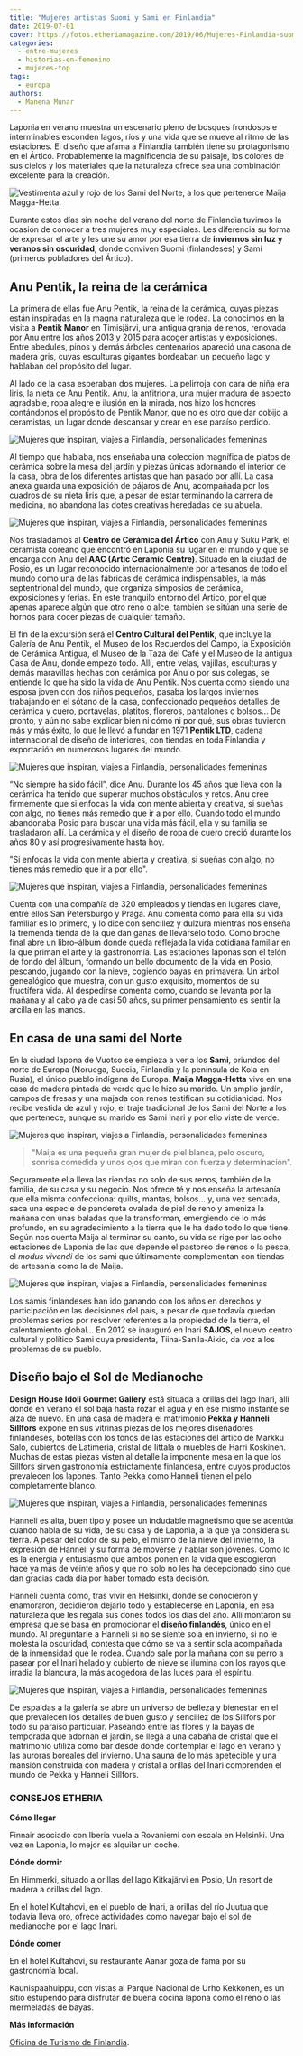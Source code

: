 ```yaml
---
title: "Mujeres artistas Suomi y Sami en Finlandia"
date: 2019-07-01
cover: https://fotos.etheriamagazine.com/2019/06/Mujeres-Finlandia-suomi-sami.jpg
categories: 
  - entre-mujeres
  - historias-en-femenino
  - mujeres-top
tags: 
  - europa
authors: 
  - Manena Munar
---
```


Laponia en verano muestra un escenario pleno de bosques frondosos e interminables 
esconden lagos, ríos y una vida que se mueve al ritmo de las estaciones. El diseño que 
afama a Finlandia también tiene su protagonismo en el Ártico. Probablemente la 
magnificencia de su paisaje, los colores de sus cielos y los materiales que la 
naturaleza ofrece sea una combinación excelente para la creación. 

![Vestimenta azul y rojo de los Sami del Norte, a los que pertenerce Maija Magga-Hetta.](https://fotos.etheriamagazine.com/2019/06/Mujeres-Finlandia-vestido-sami.jpg "Vestimenta azul y rojo de los Sami del Norte, a los que pertenerce Maija Magga-Hetta. © Manena Munar")

Durante estos días sin noche del verano del norte de Finlandia tuvimos la ocasión de 
conocer a tres mujeres muy especiales. Les diferencia su forma de expresar el arte y les 
une su amor por esa tierra de **inviernos sin luz y veranos sin oscuridad**, donde 
conviven Suomi (finlandeses) y Sami (primeros pobladores del Ártico). 

## Anu Pentik, la reina de la cerámica

La primera de ellas fue Anu Pentik, la reina de la cerámica, cuyas piezas están 
inspiradas en la magna naturaleza que le rodea. La conocimos en la visita a **Pentik 
Manor** en Timisjärvi, una antigua granja de renos, renovada por Anu entre los años 2013 
y 2015 para acoger artistas y exposiciones. Entre abedules, pinos y demás árboles 
centenarios apareció una casona de madera gris, cuyas esculturas gigantes bordeaban un 
pequeño lago y hablaban del propósito del lugar. 

Al lado de la casa esperaban dos mujeres. La pelirroja con cara de niña era Iiris, la 
nieta de Anu Pentik. Anu, la anfitriona, una mujer madura de aspecto agradable, ropa 
alegre e ilusión en la mirada, nos hizo los honores contándonos el propósito de Pentik 
Manor, que no es otro que dar cobijo a ceramistas, un lugar donde descansar y crear en 
ese paraíso perdido. 

![Mujeres que inspiran, viajes a Finlandia, personalidades femeninas](https://fotos.etheriamagazine.com/2019/06/Mujeres-Finlandia-Ceramica.jpg "Platos de cerámica diseñados por Anu Pentik. © MM")

Al tiempo que hablaba, nos enseñaba una colección magnífica de platos de cerámica sobre 
la mesa del jardín y piezas únicas adornando el interior de la casa, obra de los 
diferentes artistas que han pasado por allí. La casa anexa guarda una exposición de 
pájaros de Anu, acompañada por los cuadros de su nieta Iiris que, a pesar de estar 
terminando la carrera de medicina, no abandona las dotes creativas heredadas de su 
abuela. 

![Mujeres que inspiran, viajes a Finlandia, personalidades femeninas](https://fotos.etheriamagazine.com/2019/06/Mujeres-Finlandia-pajaros.jpg "Anu Pentik en su estudio con sus pájaros de barro. © Manena Munar")

Nos trasladamos al **Centro de Cerámica del Ártico** con Anu y Suku Park, el ceramista 
coreano que encontró en Laponia su lugar en el mundo y que se encarga con Anu del **AAC 
(Artic Ceramic Centre)**. Situado en la ciudad de Posio, es un lugar reconocido 
internacionalmente por artesanos de todo el mundo como una de las fábricas de cerámica 
indispensables, la más septentrional del mundo, que organiza simposios de cerámica, 
exposiciones y ferias. En este tranquilo entorno del Ártico, por el que apenas aparece 
algún que otro reno o alce, también se sitúan una serie de hornos para cocer piezas de 
cualquier tamaño. 

El fin de la excursión será el **Centro Cultural del Pentik,** que incluye la Galería de 
Anu Pentik, el Museo de los Recuerdos del Campo, la Exposición de Cerámica Antigua, el 
Museo de la Taza del Café y el Museo de la antigua Casa de Anu, donde empezó todo. Allí, 
entre velas, vajillas, esculturas y demás maravillas hechas con cerámica por Anu o por 
sus colegas, se entiende lo que ha sido la vida de Anu Pentik. Nos cuenta como siendo 
una esposa joven con dos niños pequeños, pasaba los largos inviernos trabajando en el 
sótano de la casa, confeccionado pequeños detalles de cerámica y cuero, portavelas, 
platitos, floreros, pantalones o bolsos… De pronto, y aún no sabe explicar bien ni cómo 
ni por qué, sus obras tuvieron más y más éxito, lo que le llevó a fundar en 1971 
**Pentik LTD**, cadena internacional de diseño de interiores, con tiendas en toda 
Finlandia y exportación en numerosos lugares del mundo. 

![Mujeres que inspiran, viajes a Finlandia, personalidades femeninas](https://fotos.etheriamagazine.com/2019/06/Mujeres-Finlandia-tienda-Pentik.jpg "Diseño de Anu Pentik en su tienda de Posio. © MM")

“No siempre ha sido fácil”, dice Anu. Durante los 45 años que lleva con la cerámica ha 
tenido que superar muchos obstáculos y retos. Anu cree firmemente que si enfocas la vida 
con mente abierta y creativa, si sueñas con algo, no tienes más remedio que ir a por 
ello. Cuando todo el mundo abandonaba Posio para buscar una vida más fácil, ella y su 
familia se trasladaron allí. La cerámica y el diseño de ropa de cuero creció durante los 
años 80 y así progresivamente hasta hoy. 

"Si enfocas la vida con mente abierta y creativa, si sueñas con algo, no tienes más 
remedio que ir a por ello". 

![Mujeres que inspiran, viajes a Finlandia, personalidades femeninas](https://fotos.etheriamagazine.com/2019/06/Mujeres-Finlandia-jardin-Pentik.jpg "Jardín de la Casa-Estudio de Anu Pentik con obras de los artistas que se han alojado en ella. © MM")

Cuenta con una compañía de 320 empleados y tiendas en lugares clave, entre ellos San 
Petersburgo y Praga. Anu comenta cómo para ella su vida familiar es lo primero, y lo 
dice con sencillez y dulzura mientras nos enseña la tremenda tienda de la que dan ganas 
de llevárselo todo. Como broche final abre un libro–álbum donde queda reflejada la vida 
cotidiana familiar en la que priman el arte y la gastronomía. Las estaciones laponas son 
el telón de fondo del álbum, formando un bello documento de la vida en Posio, pescando, 
jugando con la nieve, cogiendo bayas en primavera. Un árbol genealógico que muestra, con 
un gusto exquisito, momentos de su fructífera vida. Al despedirse comenta como, cuando 
se levanta por la mañana y al cabo ya de casi 50 años, su primer pensamiento es sentir 
la arcilla en las manos. 

## En casa de una sami del Norte

En la ciudad lapona de Vuotso se empieza a ver a los **Sami**, oriundos del norte de 
Europa (Noruega, Suecia, Finlandia y la península de Kola en Rusia), el único pueblo 
indígena de Europa. **Maija Magga-Hetta** vive en una casa de madera pintada de verde 
que le hizo su marido. Un amplio jardín, campos de fresas y una majada con renos 
testifican su cotidianidad. Nos recibe vestida de azul y rojo, el traje tradicional de 
los Sami del Norte a los que pertenece, aunque su marido es Sami Inari y por ello viste 
de verde. 

![Mujeres que inspiran, viajes a Finlandia, personalidades femeninas](https://fotos.etheriamagazine.com/2019/06/Mujeres-Finlandia-samis.jpg "Casa de Maija Magga-Hetta. © MM")

> "Maija es una pequeña gran mujer de piel blanca, pelo oscuro, sonrisa comedida y unos 
> ojos que miran con fuerza y determinación". 

Seguramente ella lleva las riendas no solo de sus renos, también de la familia, de su 
casa y su negocio. Nos ofrece té y nos enseña la artesanía que ella misma confecciona: 
quilts, mantas, bolsos… y, una vez sentada, saca una especie de pandereta ovalada de 
piel de reno y ameniza la mañana con unas baladas que la transforman, emergiendo de lo 
más profundo, en su agradecimiento a la tierra que le ha dado todo lo que tiene. Según 
nos cuenta Maija al terminar su canto, su vida se rige por las ocho estaciones de 
Laponia de las que depende el pastoreo de renos o la pesca, el _modus vivendi_ de los 
sami que últimamente complementan con tiendas de artesanía como la de Maija. 

![Mujeres que inspiran, viajes a Finlandia, personalidades femeninas](https://fotos.etheriamagazine.com/2019/06/Mujeres-Finlandia-suomi-sami.jpg "A las mujeres Suomi (finlandesas) y Sami (primeros pobladores del país) les une el amor por su tierra. © MM")

Los samis finlandeses han ido ganando con los años en derechos y participación en las 
decisiones del país, a pesar de que todavía quedan problemas serios por resolver 
referentes a la propiedad de la tierra, el calentamiento global… En 2012 se inauguró en 
Inari **SAJOS**, el nuevo centro cultural y político Sami cuya presidenta, 
Tiina-Sanila-Aikio, da voz a los problemas de su pueblo. 

## Diseño bajo el Sol de Medianoche

**Design House Idoli Gourmet Gallery** está situada a orillas del lago Inari, allí donde 
en verano el sol baja hasta rozar el agua y en ese mismo instante se alza de nuevo. En 
una casa de madera el matrimonio **Pekka y Hanneli Sillfors** expone en sus vitrinas 
piezas de los mejores diseñadores finlandeses, botellas con los tonos de las estaciones 
del ártico de Markku Salo, cubiertos de Latimeria, cristal de Iittala o muebles de Harri 
Koskinen. Muchas de estas piezas visten al detalle la imponente mesa en la que los 
Sillfors sirven gastronomía estrictamente finlandesa, entre cuyos productos prevalecen 
los lapones. Tanto Pekka como Hanneli tienen el pelo completamente blanco. 

![Mujeres que inspiran, viajes a Finlandia, personalidades femeninas](https://fotos.etheriamagazine.com/2019/06/Mujeres-Finlandia-cenas-Millfors.jpg "En las comidas gourmet del matrimonio Sillfors, con productos finlandeses, emplean piezas de los diseñadores a los que representan. © MM")

Hanneli es alta, buen tipo y posee un indudable magnetismo que se acentúa cuando habla 
de su vida, de su casa y de Laponia, a la que ya considera su tierra. A pesar del color 
de su pelo, el mismo de la nieve del invierno, la expresión de Hanneli y su forma de 
moverse y hablar son jóvenes. Como lo es la energía y entusiasmo que ambos ponen en la 
vida que escogieron hace ya más de veinte años y que no solo no les ha decepcionado sino 
que dan gracias cada día por haber tomado esta decisión. 

Hanneli cuenta como, tras vivir en Helsinki, donde se conocieron y enamoraron, 
decidieron dejarlo todo y establecerse en Laponia, en esa naturaleza que les regala sus 
dones todos los días del año. Allí montaron su empresa que se basa en promocionar el 
**diseño finlandés**, único en el mundo. Al preguntarle a Hanneli si no se siente sola 
en invierno, si no le molesta la oscuridad, contesta que cómo se va a sentir sola 
acompañada de la inmensidad que le rodea. Cuando sale por la mañana con su perro a 
pasear por el Inari helado y cubierto de nieve se ilumina con los rayos que irradia la 
blancura, la más acogedora de las luces para el espíritu. 

![Mujeres que inspiran, viajes a Finlandia, personalidades femeninas](https://fotos.etheriamagazine.com/2019/06/Mujeres-Finlandia-matrimonio-Sillfors.jpg "El matrimonio Sillfors en la cabaña de cristal a orillas del Lago Inari. © MM")

De espaldas a la galería se abre un universo de belleza y bienestar en el que prevalecen 
los detalles de buen gusto y sencillez de los Sillfors por todo su paraíso particular. 
Paseando entre las flores y la bayas de temporada que adornan el jardín, se llega a una 
cabaña de cristal que el matrimonio utiliza como bar desde donde contemplar el lago en 
verano y las auroras boreales del invierno. Una sauna de lo más apetecible y una mansión 
construida con madera y cristal a orillas del Inari comprenden el mundo de Pekka y 
Hanneli Sillfors. 

### CONSEJOS ETHERIA

**Cómo llegar** 

Finnair asociado con Iberia vuela a Rovaniemi con escala en Helsinki. Una vez en 
Laponia, lo mejor es alquilar un coche. 

**Dónde dormir** 

En Himmerki, situado a orillas del lago Kitkajärvi en Posio, Un resort de madera a 
orillas del lago. 

En el hotel Kultahovi, en el pueblo de Inari, a orillas del río Juutua que todavía lleva 
oro, ofrece actividades como navegar bajo el sol de medianoche por el lago Inari. 

**Dónde comer** 

En el hotel Kultahovi, su restaurante Aanar goza de fama por su gastronomía local. 

Kaunispaahuippu, con vistas al Parque Nacional de Urho Kekkonen, es un sitio estupendo 
para disfrutar de buena cocina lapona como el reno o las mermeladas de bayas. 

**Más información** 

[Oficina de Turismo de Finlandia](https://www.visitfinland.com/).
